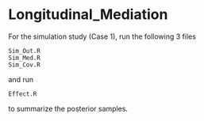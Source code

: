 # Longitudinal_Mediation

For the simulation study (Case 1), run the following 3 files
```
Sim_Out.R
Sim_Med.R
Sim_Cov.R
```
and run
```
Effect.R
```
to summarize the posterior samples.
